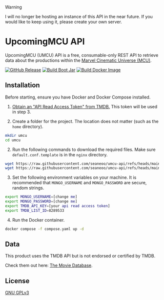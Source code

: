 > [!WARNING]  
> I will no longer be hosting an instance of this API in the near future. If you would like to keep using it, please create your own server.

# UpcomingMCU API

UpcomingMCU (UMCU) API is a free, consumable-only REST API to retrieve data about the productions within the [Marvel
Cinematic Universe (MCU)](https://en.wikipedia.org/wiki/Marvel_Cinematic_Universe).

[![GitHub Release](https://img.shields.io/github/v/release/seaneoo/umcu-api?include_prereleases&label=latest%20release)](https://github.com/seaneoo/umcu-api/releases) [![Build Boot Jar](https://github.com/seaneoo/umcu-api/actions/workflows/build-boot-jar.yml/badge.svg)](https://github.com/seaneoo/umcu-api/actions/workflows/build-boot-jar.yml) [![Build Docker Image](https://github.com/seaneoo/umcu-api/actions/workflows/build-docker-image.yml/badge.svg)](https://github.com/seaneoo/umcu-api/actions/workflows/build-docker-image.yml)

## Installation

Before starting, ensure you have Docker and Docker Compose installed.

1. [Obtain an "API Read Access Token" from TMDB.](https://www.themoviedb.org/settings/api) This token will be used in
   step 3.

1. Create a folder for the project. The location does not matter (such as the `home` directory).

```bash
mkdir umcu
cd umcu
```

2. Run the following commands to download the required files. Make sure `default.conf.template` is in the `nginx`
   directory.

```bash
wget https://raw.githubusercontent.com/seaneoo/umcu-api/refs/heads/main/docker/compose.yaml
wget https://raw.githubusercontent.com/seaneoo/umcu-api/refs/heads/main/docker/nginx/default.conf.template --directory-prefix=nginx/default.conf.template
```

3. Set the following environment variables on your machine. It is recommended that `MONGO_USERNAME` and `MONGO_PASSWORD`
   are secure, random strings.

```bash
export MONGO_USERNAME=[change me]
export MONGO_PASSWORD=[change me]
export TMDB_API_KEY=[your api read access token]
export TMDB_LIST_ID=8289533
```

4. Run the Docker container.

```bash
docker compose -f compose.yaml up -d
```

## Data

This product uses the TMDB API but is not endorsed or certified by TMDB.

Check them out here: [The Movie Database](https://www.themoviedb.org/?language=en-US).

## License

[GNU GPLv3](LICENSE)
